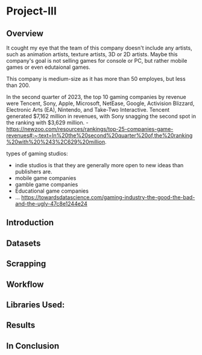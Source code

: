 # Project-III
## Overview
It cought my eye that the team of this company doesn't include any artists, such as animation artists, texture artists, 3D or 2D artists. Maybe this company's goal is not selling games for console or PC, but rather mobile games or even edutaional games.

This company is medium-size as it has more than 50 employes, but less than 200. 



In the second quarter of 2023, the top 10 gaming companies by revenue were Tencent, Sony, Apple, Microsoft, NetEase, Google, Activision Blizzard, Electronic Arts (EA), Nintendo, and Take-Two Interactive. Tencent generated $7,162 million in revenues, with Sony snagging the second spot in the ranking with $3,629 million. - https://newzoo.com/resources/rankings/top-25-companies-game-revenues#:~:text=In%20the%20second%20quarter%20of,the%20ranking%20with%20%243%2C629%20million.



types of gaming studios:
- indie studios is that they are generally more open to new ideas than publishers are.
- mobile game companies
- gamble game companies
- Educational game companies
- ...
https://towardsdatascience.com/gaming-industry-the-good-the-bad-and-the-ugly-47c8e1244e24


## Introduction


## Datasets


## Scrapping


## Workflow


## Libraries Used:


## Results


## In Conclusion
